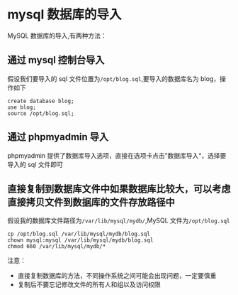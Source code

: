 <!-- Date: 2017-03-31 02:49:56 -->

# mysql 数据库的导入

MySQL 数据库的导入,有两种方法：

## 通过 mysql 控制台导入

假设我们要导入的 sql 文件位置为`/opt/blog.sql`,要导入的数据库名为 blog，操作如下

```
create database blog;
use blog;
source /opt/blog.sql;
```

## 通过 phpmyadmin 导入

phpmyadmin 提供了数据库导入选项，直接在选项卡点击”数据库导入“，选择要导入的 sql 文件即可

## 直接复制到数据库文件中如果数据库比较大，可以考虑直接拷贝文件到数据库的文件存放路径中

假设我的数据库文件路径为`/var/lib/mysql/mydb/`,MySQL 文件为`/opt/blog.sql`

```
cp /opt/blog.sql /var/lib/mysql/mydb/blog.sql
chown mysql:mysql /var/lib/mysql/mydb/blog.sql
chmod 660 /var/lib/mysql/mydb/*
```

注意：

* 直接复制数据库的方法，不同操作系统之间可能会出现问题，一定要慎重
* 复制后不要忘记修改文件的所有人和组以及访问权限
